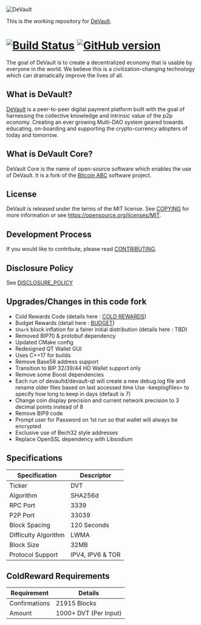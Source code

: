 ![DeVault](./share/pixmaps/dvt-logo.png)

This is the working repository for [DeVault](https://devault.cc).

[![Build Status](https://travis-ci.com/devaultcrypto/devault.svg?branch=master)](https://travis-ci.com/devaultcrypto/devault) [![GitHub version](https://badge.fury.io/gh/devaultcrypto%2Fdevault.svg)](https://badge.fury.io/gh/devaultcrypto%2Fdevault)  
=====

The goal of DeVault is to create a decentralized economy that is usable by everyone 
in the world. We believe this is a civilization-changing technology which can
dramatically improve the lives of all. 

What is DeVault?
---------------------

[DeVault](https://www.devault.cc/) is a peer-to-peer digital payment platform built 
with the goal of harnessing the collective knowledge and intrinsic value of the p2p economy. 
Creating an ever growing Multi-DAO system geared towards educating, on-boarding 
and supporting the crypto-currency adopters of today and tomorrow.

What is DeVault Core?
--------------------

DeVault Core is the name of open-source software which enables the use of
DeVault. It is a fork of the [Bitcoin ABC](https://bitcoinabc.org)
software project.

License
-------

DeVault is released under the terms of the MIT license. See
[COPYING](COPYING) for more information or see
https://opensource.org/licenses/MIT.

Development Process
-------------------

If you would like to contribute, please read [CONTRIBUTING](CONTRIBUTING.md).

Disclosure Policy
-----------------

See [DISCLOSURE_POLICY](DISCLOSURE_POLICY.md)

Upgrades/Changes in this code fork
-----------------

- Cold Rewards Code (details here : [COLD REWARDS](ColdRewards.md))
- Budget Rewards (detail here : [BUDGET](Budget.md))
- `Shark` block inflation for a fairer initial distribution (details here : TBD)
- Removed BIP70 & protobuf dependency
- Updated CMake config
- Redesigned QT Wallet GUI
- Uses C++17 for builds
- Remove Base58 address support
- Transition to BIP 32/39/44 HD Wallet support only
- Remove some Boost dependencies
- Each run of devaultd/devault-qt will create a new debug.log file and rename older files based on last accessed time
  Use -keeplogfiles=<days> to specify how long to keep in days (default is 7)
- Change coin display precision and current network precision to 3 decimal points instead of 8
- Remove BIP9 code
- Prompt user for Password on 1st run so that wallet will always be encrypted
- Exclusive use of Bech32 style addresses
- Replace OpenSSL dependency with Libsodium

## Specifications

| Specification         | Descriptor                              |
|-----------------------|-----------------------------------------|
| Ticker                | DVT                                     |
| Algorithm             | SHA256d                                 |
| RPC Port              | 3339                                    |
| P2P Port              | 33039                                   |
| Block Spacing         | 120 Seconds                             |
| Difficulty Algorithm  | LWMA                                    |
| Block Size            | 32MB                                    |
| Protocol Support      | IPV4, IPV6 & TOR                        |

## ColdReward Requirements

| Requirement   | Details              |
|---------------|----------------------|
| Confirmations | 21915 Blocks         |
| Amount        | 1000+ DVT (Per Input)|

